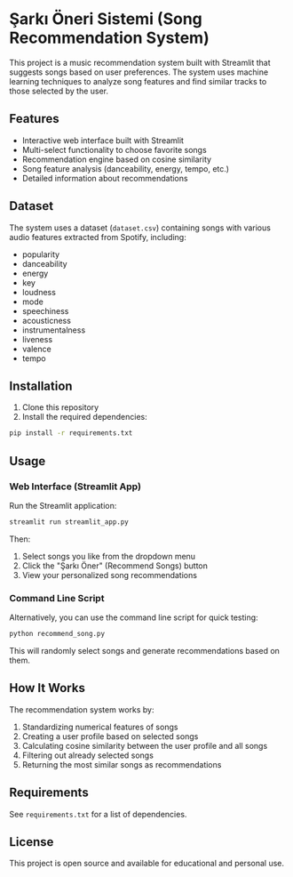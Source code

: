 # Şarkı Öneri Sistemi (Song Recommendation System)

This project is a music recommendation system built with Streamlit that suggests songs based on user preferences. The system uses machine learning techniques to analyze song features and find similar tracks to those selected by the user.

## Features

- Interactive web interface built with Streamlit
- Multi-select functionality to choose favorite songs
- Recommendation engine based on cosine similarity
- Song feature analysis (danceability, energy, tempo, etc.)
- Detailed information about recommendations

## Dataset

The system uses a dataset (`dataset.csv`) containing songs with various audio features extracted from Spotify, including:

- popularity
- danceability
- energy
- key
- loudness
- mode
- speechiness
- acousticness
- instrumentalness
- liveness
- valence
- tempo

## Installation

1. Clone this repository
2. Install the required dependencies:

```bash
pip install -r requirements.txt
```

## Usage

### Web Interface (Streamlit App)

Run the Streamlit application:

```bash
streamlit run streamlit_app.py
```

Then:
1. Select songs you like from the dropdown menu
2. Click the "Şarkı Öner" (Recommend Songs) button
3. View your personalized song recommendations

### Command Line Script

Alternatively, you can use the command line script for quick testing:

```bash
python recommend_song.py
```

This will randomly select songs and generate recommendations based on them.

## How It Works

The recommendation system works by:

1. Standardizing numerical features of songs
2. Creating a user profile based on selected songs
3. Calculating cosine similarity between the user profile and all songs
4. Filtering out already selected songs
5. Returning the most similar songs as recommendations

## Requirements

See `requirements.txt` for a list of dependencies.

## License

This project is open source and available for educational and personal use.